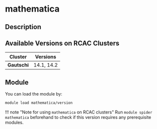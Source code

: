 # mathematica

## Description


## Available Versions on RCAC Clusters
|Cluster|Versions|
|---|---|
|**Gautschi**|14.1, 14.2|

## Module
You can load the module by:

```bash
module load mathematica/version
```

!!! note "Note for using `mathematica` on RCAC clusters"
    Run `module spider mathematica` beforehand to check if this version requires any prerequisite modules.
